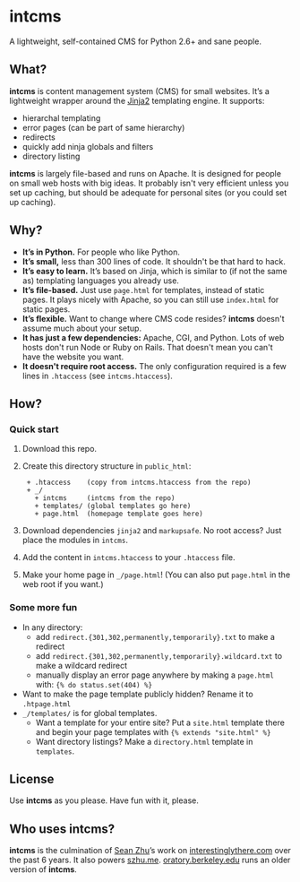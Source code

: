 # intcms

A lightweight, self-contained CMS for Python 2.6+ and sane people.

## What?

**intcms** is content management system (CMS) for small websites. It’s a lightweight wrapper around the [Jinja2][] templating engine. It supports:

- hierarchal templating
- error pages (can be part of same hierarchy)
- redirects
- quickly add ninja globals and filters
- directory listing

**intcms** is largely file-based and runs on Apache. It is designed for people on small web hosts with big ideas. It probably isn't very efficient unless you set up caching, but should be adequate for personal sites (or you could set up caching).

[jinja2]: http://jinja.pocoo.org/


## Why?

+ **It’s in Python.** For people who like Python.
+ **It’s small,** less than 300 lines of code. It shouldn't be that hard to hack.
+ **It’s easy to learn.** It’s based on Jinja, which is similar to (if not the same as) templating languages you already use.
+ **It’s file-based.** Just use `page.html` for templates, instead of static pages. It plays nicely with Apache, so you can still use `index.html` for static pages.
+ **It’s flexible.** Want to change where CMS code resides? **intcms** doesn't assume much about your setup.
+ **It has just a few dependencies:** Apache, CGI, and Python. Lots of web hosts don't run Node or Ruby on Rails. That doesn't mean you can't have the website you want.
+ **It doesn't require root access.** The only configuration required is a few lines in `.htaccess` (see `intcms.htaccess`).


## How?

### Quick start

1. Download this repo.

2. Create this directory structure in `public_html`:

        + .htaccess    (copy from intcms.htaccess from the repo)
        + _/
          + intcms     (intcms from the repo)
          + templates/ (global templates go here)
          + page.html  (homepage template goes here)


3. Download dependencies `jinja2` and `markupsafe`. No root access? Just place the modules in `intcms`.

4. Add the content in `intcms.htaccess` to your `.htaccess` file.

5. Make your home page in `_/page.html`! (You can also put `page.html` in the web root if you want.)

### Some more fun

- In any directory:
    - add `redirect.{301,302,permanently,temporarily}.txt` to make a redirect
    - add `redirect.{301,302,permanently,temporarily}.wildcard.txt` to make a wildcard redirect
    - manually display an error page anywhere by making a `page.html` with: `{% do status.set(404) %}`
- Want to make the page template publicly hidden? Rename it to `.htpage.html`
- `_/templates/` is for global templates.
    - Want a template for your entire site? Put a `site.html` template there and begin your page templates with `{% extends "site.html" %}`
    - Want directory listings? Make a `directory.html` template in `templates`.

## License

Use **intcms** as you please. Have fun with it, please.

## Who uses **intcms**?

**intcms** is the culmination of [Sean Zhu](http://github.com/interestinglythere)’s work on [interestinglythere.com](http://interestinglythere.com/) over the past 6 years. It also powers [szhu.me](http://szhu.me/). [oratory.berkeley.edu](http://oratory.berkeley.edu/) runs an older version of **intcms**.
